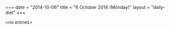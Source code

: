 +++
date = "2014-10-06"
title = "6 October 2014 (Monday)"
layout = "daily-diet"
+++


\<no entries\>
